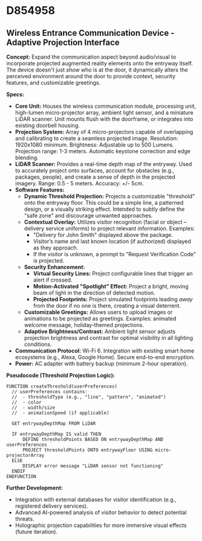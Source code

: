 # D854958

## Wireless Entrance Communication Device - Adaptive Projection Interface

**Concept:** Expand the communication aspect beyond audio/visual to incorporate projected augmented reality elements onto the entryway itself. The device doesn't just *show* who is at the door, it dynamically alters the perceived environment around the door to provide context, security features, and customizable greetings.

**Specs:**

*   **Core Unit:** Houses the wireless communication module, processing unit, high-lumen micro-projector array, ambient light sensor, and a miniature LiDAR scanner. Unit mounts flush with the doorframe, or integrates into existing doorbell housing.
*   **Projection System:** Array of 4 micro-projectors capable of overlapping and calibrating to create a seamless projected image. Resolution: 1920x1080 minimum. Brightness: Adjustable up to 500 Lumens. Projection range: 1-3 meters. Automatic keystone correction and edge blending.
*   **LiDAR Scanner:** Provides a real-time depth map of the entryway. Used to accurately project onto surfaces, account for obstacles (e.g., packages, people), and create a sense of depth in the projected imagery. Range: 0.5 - 5 meters. Accuracy: +/- 5cm.
*   **Software Features:**
    *   **Dynamic Threshold Projection:** Projects a customizable "threshold" onto the entryway floor. This could be a simple line, a patterned design, or a visually striking effect.  Intended to subtly define the "safe zone" and discourage unwanted approaches.
    *   **Contextual Overlay:**  Utilizes visitor recognition (facial or object – delivery service uniforms) to project relevant information. Examples:
        *   "Delivery for John Smith" displayed above the package.
        *   Visitor’s name and last known location (if authorized) displayed as they approach.
        *   If the visitor is unknown, a prompt to "Request Verification Code" is projected.
    *   **Security Enhancement:**
        *   **Virtual Security Lines:** Project configurable lines that trigger an alert if crossed.
        *   **Motion-Activated "Spotlight" Effect:** Project a bright, moving beam of light in the direction of detected motion.
        *    **Projected Footprints:** Project simulated footprints leading *away* from the door if no one is there, creating a visual deterrent.
    *   **Customizable Greetings:** Allows users to upload images or animations to be projected as greetings. Examples:  animated welcome message, holiday-themed projections.
    *   **Adaptive Brightness/Contrast:** Ambient light sensor adjusts projection brightness and contrast for optimal visibility in all lighting conditions.
*   **Communication Protocol:** Wi-Fi 6.  Integration with existing smart home ecosystems (e.g., Alexa, Google Home).  Secure end-to-end encryption.
*   **Power:**  AC adapter with battery backup (minimum 2-hour operation).

**Pseudocode (Threshold Projection Logic):**

```
FUNCTION createThreshold(userPreferences)
  // userPreferences contains:
  //  - thresholdType (e.g., "line", "pattern", "animated")
  //  - color
  //  - width/size
  //  - animationSpeed (if applicable)

  GET entrywayDepthMap FROM LiDAR

  IF entrywayDepthMap IS valid THEN
      DEFINE thresholdPoints BASED ON entrywayDepthMap AND userPreferences
      PROJECT thresholdPoints ONTO entrywayFloor USING micro-projectorArray
  ELSE
      DISPLAY error message "LiDAR sensor not functioning"
  ENDIF
ENDFUNCTION
```

**Further Development:**

*   Integration with external databases for visitor identification (e.g., registered delivery services).
*   Advanced AI-powered analysis of visitor behavior to detect potential threats.
*   Holographic projection capabilities for more immersive visual effects (future iteration).